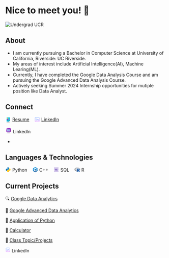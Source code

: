 # Nice to meet you! 👋

![Undergrad UCR](https://img.shields.io/badge/Undergrad-UCR-blue)


## About
- I am currently pursuing a Bachelor in Computer Science at University of California, Riverside: UC Riverside.
- My areas of interest include Artificial Intelligence(AI), Machine Learing(ML).
- Currently, I have completed the Google Data Analysis Course and am pursuing the Google Advanced Data Analysis Course.
- Actively seeking Summer 2024 Internship opportunities for mutiple position like Data Analyst.


## Connect

<div style="display: flex; align-items: center;">

  <img src="./resume.png" alt="Resume" width="18" style="margin-right: 4px; vertical-align: middle; display: inline-block;" />
  <a href="" target="_blank" style="margin-right: 16px; vertical-align: middle;">Resume</a>


  <img src="./icons8-linkedin-16.png" alt="Linkedln" width="18" style="margin-right: 4px; vertical-align: middle;" />
  <a href="www.linkedin.com/in/xiyuan-wu" target="_blank" style="margin-right: 16px; vertical-align: middle;">Linkedln</a>


</div>

<img src="./linkedln.png" width="20" style="height:auto;"> Linkedln


+

## Languages & Technologies

<div style="display: flex; align-items: center;">

  <img src="./python.png" alt="Python" width="18" style="margin-right: 4px; vertical-align: middle;" />
  <span style="margin-right: 16px; vertical-align: middle;">Python</span>

  <img src="./c++.png" alt="C++" width="18" style="margin-right: 4px; vertical-align: middle;" />
  <span style="margin-right: 16px; vertical-align: middle;;">C++</span>

  <img src="./sql.png" alt="SQL" width="18" style="margin-right: 4px; vertical-align: middle;" />
  <span style="margin-right: 16px; vertical-align: middle;">SQL</span>

  <img src="./r.png" alt="C++" width="18" style="margin-right: 4px; vertical-align: middle;" />
  <span style="margin-right: 16px; vertical-align: middle;">R</span>



  <!-- Repeat for other technologies -->
</div>





## Current Projects

🔍 [Google Data Analytics](https://github.com/XiyuanWu/Google_Data_Analytics)

🤖 [Google Advanced Data Analytics](https://github.com/XiyuanWu/Google_Advanced_Data_Analytics)

📡 [Application of Python](https://github.com/XiyuanWu/Application_of_Python)

🔢 [Calculator](https://github.com/XiyuanWu/Simple_projects)

📖 [Class Topic/Projects](https://github.com/XiyuanWu/Class_Topic-Projects)




![Linkedln](./icons8-linkedin-16.png) Linkedln

